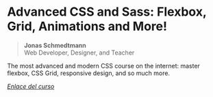 # Advanced CSS and Sass: Flexbox, Grid, Animations and More!

> **Jonas Schmedtmann**  
> Web Developer, Designer, and Teacher

The most advanced and modern CSS course on the internet: master flexbox, CSS Grid, responsive design, and so much more.  

[_Enlace del curso_](https://www.udemy.com/course/advanced-css-and-sass/)
